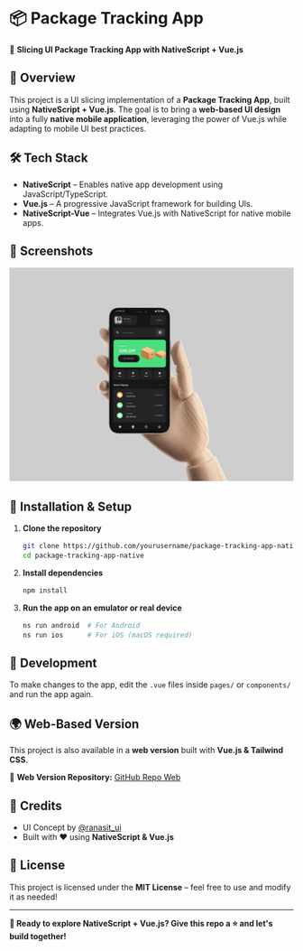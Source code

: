 # 📦 Package Tracking App

🚀 **Slicing UI Package Tracking App with NativeScript + Vue.js**

## 📌 Overview
This project is a UI slicing implementation of a **Package Tracking App**, built using **NativeScript + Vue.js**. The goal is to bring a **web-based UI design** into a fully **native mobile application**, leveraging the power of Vue.js while adapting to mobile UI best practices.

## 🛠 Tech Stack
- **NativeScript** – Enables native app development using JavaScript/TypeScript.
- **Vue.js** – A progressive JavaScript framework for building UIs.
- **NativeScript-Vue** – Integrates Vue.js with NativeScript for native mobile apps.

## 📸 Screenshots
![Home Screen](https://raw.githubusercontent.com/or-abdillh/package-tracking-native-app/ff1e7e4e9cb18f1ccd24397261162a027b054121/app/assets/screenshoot.png)

## 🔧 Installation & Setup
1. **Clone the repository**
   ```sh
   git clone https://github.com/yourusername/package-tracking-app-native.git
   cd package-tracking-app-native
   ```
2. **Install dependencies**
   ```sh
   npm install
   ```
3. **Run the app on an emulator or real device**
   ```sh
   ns run android  # For Android
   ns run ios      # For iOS (macOS required)
   ```

## 🚀 Development
To make changes to the app, edit the `.vue` files inside `pages/` or `components/` and run the app again.

## 🌍 Web-Based Version
This project is also available in a **web version** built with **Vue.js & Tailwind CSS**.

🔗 **Web Version Repository:** [GitHub Repo Web](https://github.com/or-abdillh/package-tracking-app)

## 📌 Credits
- UI Concept by [@ranasit_ui](https://www.instagram.com/ranasit_ui/)
- Built with ❤️ using **NativeScript & Vue.js**

## 📜 License
This project is licensed under the **MIT License** – feel free to use and modify it as needed!

---
**🚀 Ready to explore NativeScript + Vue.js? Give this repo a ⭐ and let's build together!**
